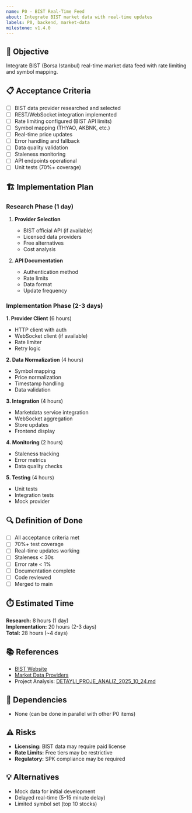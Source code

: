 ```yaml
---
name: P0 - BIST Real-Time Feed
about: Integrate BIST market data with real-time updates
labels: P0, backend, market-data
milestone: v1.4.0
---
```


## 🎯 Objective

Integrate BIST (Borsa Istanbul) real-time market data feed with rate limiting and symbol mapping.

## 📋 Acceptance Criteria

- [ ] BIST data provider researched and selected
- [ ] REST/WebSocket integration implemented
- [ ] Rate limiting configured (BIST API limits)
- [ ] Symbol mapping (THYAO, AKBNK, etc.)
- [ ] Real-time price updates
- [ ] Error handling and fallback
- [ ] Data quality validation
- [ ] Staleness monitoring
- [ ] API endpoints operational
- [ ] Unit tests (70%+ coverage)

## 🏗️ Implementation Plan

### Research Phase (1 day)

1. **Provider Selection**
   - BIST official API (if available)
   - Licensed data providers
   - Free alternatives
   - Cost analysis

2. **API Documentation**
   - Authentication method
   - Rate limits
   - Data format
   - Update frequency

### Implementation Phase (2-3 days)

**1. Provider Client** (6 hours)
- HTTP client with auth
- WebSocket client (if available)
- Rate limiter
- Retry logic

**2. Data Normalization** (4 hours)
- Symbol mapping
- Price normalization
- Timestamp handling
- Data validation

**3. Integration** (4 hours)
- Marketdata service integration
- WebSocket aggregation
- Store updates
- Frontend display

**4. Monitoring** (2 hours)
- Staleness tracking
- Error metrics
- Data quality checks

**5. Testing** (4 hours)
- Unit tests
- Integration tests
- Mock provider

## 🔍 Definition of Done

- [ ] All acceptance criteria met
- [ ] 70%+ test coverage
- [ ] Real-time updates working
- [ ] Staleness < 30s
- [ ] Error rate < 1%
- [ ] Documentation complete
- [ ] Code reviewed
- [ ] Merged to main

## ⏱️ Estimated Time

**Research:** 8 hours (1 day)  
**Implementation:** 20 hours (2-3 days)  
**Total:** 28 hours (~4 days)

## 📚 References

- [BIST Website](https://www.borsaistanbul.com/)
- [Market Data Providers](https://www.borsaistanbul.com/en/data/data-vendors)
- Project Analysis: [DETAYLI_PROJE_ANALIZ_2025_10_24.md](../../DETAYLI_PROJE_ANALIZ_2025_10_24.md)

## 🔗 Dependencies

- None (can be done in parallel with other P0 items)

## ⚠️ Risks

- **Licensing:** BIST data may require paid license
- **Rate Limits:** Free tiers may be restrictive
- **Regulatory:** SPK compliance may be required

## 💡 Alternatives

- Mock data for initial development
- Delayed real-time (5-15 minute delay)
- Limited symbol set (top 10 stocks)


